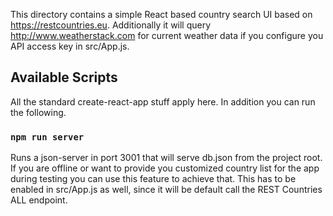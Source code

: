 This directory contains a simple React based country search UI based on https://restcountries.eu. Additionally it will query http://www.weatherstack.com for current weather data if you configure you API access key in src/App.js.

## Available Scripts

All the standard create-react-app stuff apply here. In addition you can run the following.

### `npm run server`

Runs a json-server in port 3001 that will serve db.json from the project root. If you are offline or want to provide you customized country list for the app during testing you can use this feature to achieve that. This has to be enabled in src/App.js as well, since it will be default call the REST Countries ALL endpoint.
